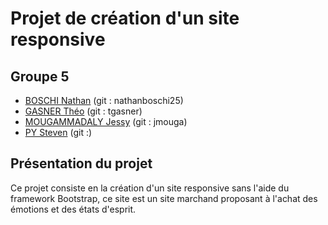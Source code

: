 # Projet de création d'un site responsive
## Groupe 5
* [BOSCHI Nathan](mailto:nathan.boschi@edu.univ-fcomte.fr) (git : nathanboschi25)
* [GASNER Théo](mailto:theo.gasner@edu.univ-fcomte.fr) (git : tgasner)
* [MOUGAMMADALY Jessy](mailto:jessy.mougammadaly@edu.univ-fcomte.fr) (git : jmouga)
* [PY Steven](mailto:steven.py@edu.univ-fcomte.fr) (git :)

## Présentation du projet
Ce projet consiste en la création d'un site responsive sans l'aide du framework Bootstrap, ce site est un site marchand proposant à l'achat des émotions et des états d'esprit.
